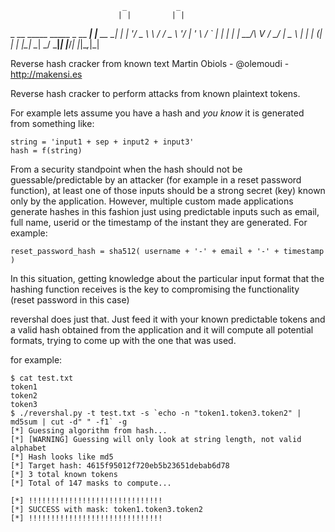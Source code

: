 
                             _           _ 
                            | |         | |
 _ __ _____   _____ _ __ ___| |__   __ _| |
| '__/ _ \ \ / / _ \ '__/ __| '_ \ / _` | |
| | |  __/\ V /  __/ |  \__ \ | | | (_| | |
|_|  \___| \_/ \___|_|  |___/_| |_|\__,_|_|
                                           
 Reverse hash cracker from known text 
 Martin Obiols - @olemoudi - http://makensi.es

Reverse hash cracker to perform attacks from known plaintext tokens.

For example lets assume you have a hash and *you know* it is generated from
something like:

    string = 'input1 + sep + input2 + input3'
    hash = f(string)

From a security standpoint when the hash should not be guessable/predictable by an attacker (for example in a reset password function), at least one of those inputs should be a strong secret (key) known only by the application. However, multiple custom made applications generate hashes in this fashion just using predictable inputs such as email, full name, userid or the timestamp of the instant they are generated. For example:

    reset_password_hash = sha512( username + '-' + email + '-' + timestamp )

In this situation, getting knowledge about the particular input format that the hashing function receives is the key to compromising the functionality (reset password in this case)

revershal does just that. Just feed it with your known predictable tokens and a valid hash obtained from the application and it will compute all potential formats, trying to come up with the one that was used.

for example:

    $ cat test.txt
    token1
    token2
    token3
    $ ./revershal.py -t test.txt -s `echo -n "token1.token3.token2" | md5sum | cut -d" " -f1` -g 
    [*] Guessing algorithm from hash...
    [*] [WARNING] Guessing will only look at string length, not valid alphabet
    [*] Hash looks like md5
    [*] Target hash: 4615f95012f720eb5b23651debab6d78
    [*] 3 total known tokens
    [*] Total of 147 masks to compute...

    [*] !!!!!!!!!!!!!!!!!!!!!!!!!!!!!!
    [*] SUCCESS with mask: token1.token3.token2
    [*] !!!!!!!!!!!!!!!!!!!!!!!!!!!!!!

